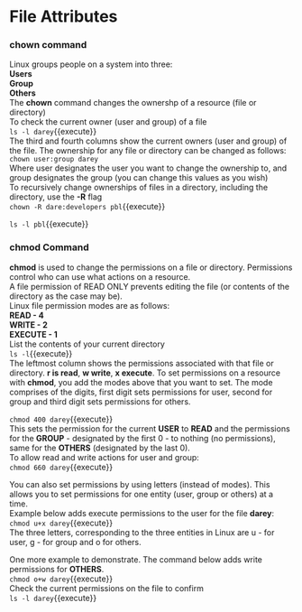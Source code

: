 # File Attributes
### chown command
Linux groups people on a system into three:  
**Users**  
**Group**  
**Others**  
The **chown** command changes the ownershp of a resource (file or directory)  
To check the current owner (user and group) of a file  
`ls -l darey`{{execute}}  
The third and fourth columns show the current owners (user and group) of the file.
The ownership for any file or directory can be changed as follows:  
`chown user:group darey`  
Where user designates the user you want to change the ownership to, and group designates the group (you can change this values as you wish)  
To recursively change ownerships of files in a directory, including the directory, use the **-R** flag  
`chown -R dare:developers pbl`{{execute}}  
  
`ls -l pbl`{{execute}}
  
### chmod Command
**chmod** is used to change the permissions on a file or directory. Permissions control who can use what actions on a resource.  
A file permission of READ ONLY prevents editing the file (or contents of the directory as the case may be).  
Linux file permission modes are as follows:  
**READ - 4**  
**WRITE - 2**  
**EXECUTE - 1**  
List the contents of your current directory  
`ls -l`{{execute}}  
The leftmost column shows the permissions associated with that file or directory. **r is read**, **w write**, **x execute**. 
To set permissions on a resource with **chmod**, you add the modes above that you want to set. The mode comprises of the digits, first digit sets permissions for user, second for group and third digit sets permissions for others.  
  
`chmod 400 darey`{{execute}}  
This sets the permission for the current **USER** to **READ** and the permissions for the **GROUP** - designated by the first 0 - to nothing (no permissions), same for the **OTHERS** (designated by the last 0).  
To allow read and write actions for user and group:  
`chmod 660 darey`{{execute}}  
  
You can also set permissions by using letters (instead of modes). This allows you to set permissions for one entity (user, group or others) at a time.  
Example below adds execute permissions to the user for the file **darey**:  
`chmod u+x darey`{{execute}}  
The three letters, corresponding to the three entities in Linux are u - for user, g - for group and o for others.  

One more example to demonstrate. The command below adds write permissions for **OTHERS**.  
`chmod o+w darey`{{execute}}  
Check the current permissions on the file to confirm  
`ls -l darey`{{execute}}  